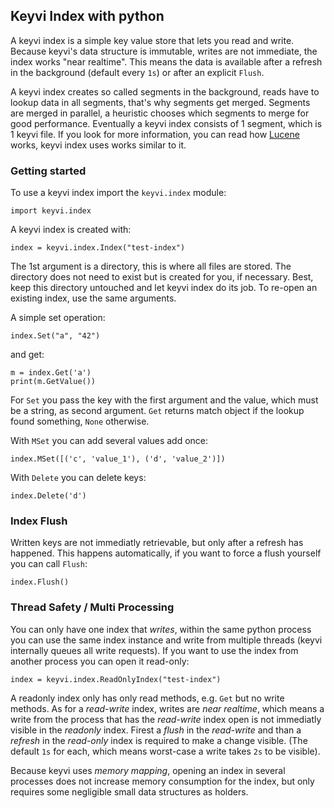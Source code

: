## Keyvi Index with python

A keyvi index is a simple key value store that lets you read and write. Because keyvi's data structure is immutable, writes are not immediate, the index works "near realtime". This means the data is available after a refresh in the background (default every `1s`) or after an explicit `Flush`.

A keyvi index creates so called segments in the background, reads have to lookup data in all segments, that's why segments get merged. Segments are merged in parallel, a heuristic chooses which segments to merge for good performance. Eventually a keyvi index consists of 1 segment, which is 1 keyvi file. If you look for more information, you can read how [Lucene](https://lucene.apache.org/) works, keyvi index uses works similar to it.

### Getting started

To use a keyvi index import the `keyvi.index` module:

```
import keyvi.index
```

A keyvi index is created with:

```
index = keyvi.index.Index("test-index")
```

The 1st argument is a directory, this is where all files are stored. The directory does not need to exist but is created for you, if necessary. Best, keep this directory untouched and let keyvi index do its job. To re-open an existing index, use the same arguments.

A simple set operation:

```
index.Set("a", "42")
```

and get:

```
m = index.Get('a')
print(m.GetValue())
```

For `Set` you pass the key with the first argument and the value, which must be a string, as second argument. `Get` returns match object if the lookup found something, `None` otherwise.

With `MSet` you can add several values add once:

```
index.MSet([('c', 'value_1'), ('d', 'value_2')])
```

With `Delete` you can delete keys:

```
index.Delete('d')
```

### Index Flush

Written keys are not immediatly retrievable, but only after a refresh has happened. This happens automatically, if you want to force a flush yourself you can call `Flush`:

```
index.Flush()
```

### Thread Safety / Multi Processing

You can only have one index that _writes_, within the same python process you can use the same index instance and write from multiple threads (keyvi internally queues all write requests). If you want to use the index from another process you can open it read-only:

```
index = keyvi.index.ReadOnlyIndex("test-index")
```

A readonly index only has only read methods, e.g. `Get` but no write methods. As for a _read-write_ index, writes are _near realtime_, which means a write from the process that has the _read-write_ index open is not immediatly visible in the _readonly_ index. Firest a _flush_ in the _read-write_ and than a _refresh_ in the _read-only_ index is required to make a change visible. (The default `1s` for each, which means worst-case a write takes `2s` to be visible).

Because keyvi uses _memory mapping_, opening an index in several processes does not increase memory consumption for the index, but only requires some negligible small data structures as holders.
